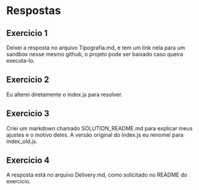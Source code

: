 # Respostas

## Exercicio 1
Deixei a resposta no arquivo Tipografia.md, e tem um link nela para um sandbox nesse mesmo github, o projeto pode ser baixado caso queira executa-lo.

## Exercicio 2
Eu alterei diretamente o index.js para resolver. 

## Exercicio 3
Criei um markdown chamado SOLUTION_README.md para explicar meus ajustes e o motivo deles. A versão original do index.js eu renomei para index_old.js.

## Exercicio 4
A resposta está no arquivo Delivery.md, como solicitado no README do exercício.

